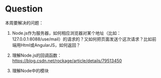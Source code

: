 # Question

本周要解决的问题：

1. Node.js作为服务器，如何相应浏览器对某个地址（比如：127.0.0.1:8088/use/mail）的请求的？又如何把页面发送个这次请求？比如前端用Html或AngularJS，如何返回？


2. 理解Node.js的回调函数：https://blog.csdn.net/rockage/article/details/79513450

3. 理解Node中的模块
